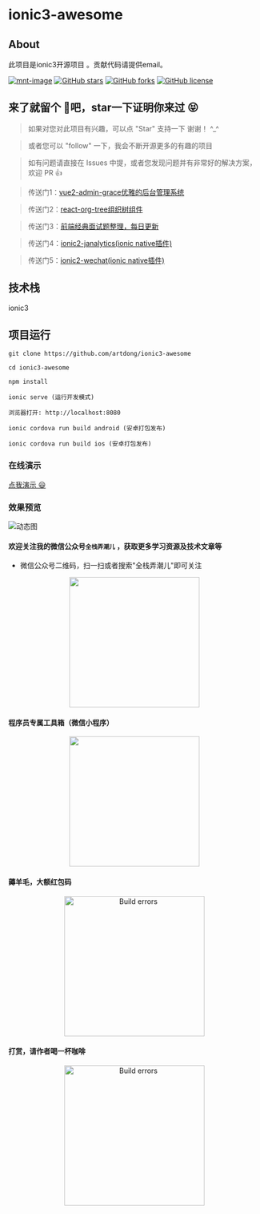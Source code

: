 # ionic3-awesome

## About

此项目是ionic3开源项目 。贡献代码请提供email。

[![mnt-image](https://img.shields.io/maintenance/yes/2023.svg)](../../commits/develop)
[![GitHub stars](https://img.shields.io/github/stars/artdong/ionic3-awesome.svg)](https://github.com/artdong/ionic3-awesome/stargazers)
[![GitHub forks](https://img.shields.io/github/forks/artdong/ionic3-awesome.svg)](https://github.com/artdong/ionic3-awesome/network)
[![GitHub license](https://img.shields.io/badge/license-MIT-blue.svg)](https://github.com/artdong/ionic3-awesome/blob/develop/LICENSE)

## 来了就留个 :feet:吧，star一下证明你来过  :stuck_out_tongue_closed_eyes:

>  如果对您对此项目有兴趣，可以点 "Star" 支持一下 谢谢！ ^_^

>  或者您可以 "follow" 一下，我会不断开源更多的有趣的项目

>  如有问题请直接在 Issues 中提，或者您发现问题并有非常好的解决方案，欢迎 PR 👍

>  传送门1：[vue2-admin-grace优雅的后台管理系统](https://github.com/artdong/vue-admin)

>  传送门2：[react-org-tree组织树组件](https://github.com/artdong/react-org-tree)

>  传送门3：[前端经典面试题整理，每日更新](https://github.com/daily-interview/fe-interview)

>  传送门4：[ionic2-janalytics(ionic native插件)](https://github.com/artdong/ionic2-janalytics)

>  传送门5：[ionic2-wechat(ionic native插件)](https://github.com/artdong/ionic2-wechat)

## 技术栈

ionic3


## 项目运行

```
git clone https://github.com/artdong/ionic3-awesome

cd ionic3-awesome 

npm install

ionic serve (运行开发模式)

浏览器打开: http://localhost:8080

ionic cordova run build android (安卓打包发布)

ionic cordova run build ios (安卓打包发布)
```

### 在线演示

[点我演示 :smiley:](https://artdong.github.io/blog/2018/06/01/ionic3-awesome)

### 效果预览

![动态图](https://github.com/artdong/ionic3-awesome/blob/develop/src/assets/screen/ionic3-awesome-v0.14.gif?raw=true)

#### 欢迎关注我的微信公众号`全栈弄潮儿` ，获取更多学习资源及技术文章等

* 微信公众号二维码，扫一扫或者搜索"全栈弄潮儿"即可关注

<p align='center'>
  <img src="https://upload-images.jianshu.io/upload_images/3100736-ddcf3f57a7be2ad1.jpg" width="260px" style="display:inline;">
</p>

#### 程序员专属工具箱（微信小程序）

<p align='center'>
  <img src="https://upload-images.jianshu.io/upload_images/3100736-1e77a35235e4531b.jpg" width="260px" style="display:inline;">
</p>

#### 薅羊毛，大额红包码

<p align='center'>
<img src='https://upload-images.jianshu.io/upload_images/3100736-e1e4b012ad617601.jpeg?imageMogr2/auto-orient/strip%7CimageView2/2/w/1240' width='280' alt='Build errors'>
</p>

#### 打赏，请作者喝一杯咖啡

<p align='center'>
<img src='https://upload-images.jianshu.io/upload_images/3100736-46a28aed4ded25e4.jpeg?imageMogr2/auto-orient/strip%7CimageView2/2/w/1240' width='280' alt='Build errors'>
</p>
